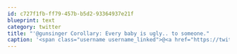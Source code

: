 ```yaml
---
id: c727f1fb-ff79-457b-b5d2-93364937e21f
blueprint: text
category: twitter
title: "'@gunsinger Corollary: Every baby is ugly.. to someone."
caption: '<span class="username username_linked">@<a href="https://twitter.com/gunsinger" title="Cynthia Gunsinger">gunsinger</a></span> Corollary: Every baby is ugly.. to someone.'
---
```

